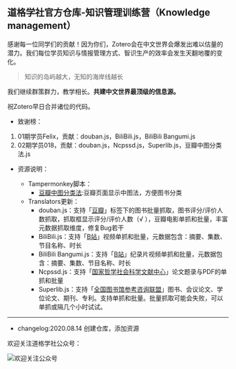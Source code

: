 ## 道格学社官方仓库-知识管理训练营（Knowledge management）

感谢每一位同学们的贡献！因为你们，Zotero会在中文世界会爆发出难以估量的潜力。我们每位学员知识与情报管理方式、智识生产的效率会发生天翻地覆的变化。

> 知识的岛屿越大，无知的海岸线越长

我们继续群策群力，教学相长。**共建中文世界最顶级的信息源。**

祝Zotero早日合并诸位的代码。

- 致谢榜：

1. 01期学员Felix，贡献：douban.js，BiliBili.js，BiliBili Bangumi.js
2. 02期学员018，贡献：douban.js，Ncpssd.js，Superlib.js，豆瓣中图分类法.js

- 资源说明：

  - Tampermonkey脚本：
    - [豆瓣中图分类法](https://greasyfork.org/zh-CN/scripts/408682):豆瓣页面显示中图法，方便图书分类
  - Translators更新：
    - douban.js：支持「[豆瓣](https://www.douban.com/)」标签下的图书批量抓取，图书评分/评价人数抓取，抓取框显示评分/评价人数（√ ），豆瓣电影单抓和批量，丰富元数据抓取维度，修复Bug若干
    - BiliBili.js：支持「[B站](https://www.bilibili.com/)」视频单抓和批量，元数据包含：摘要、集数、节目名称、时长
    - BiliBili Bangumi.js：支持「[B站](https://www.bilibili.com/)」纪录片视频单抓和批量，元数据包含：摘要、集数、节目名称、时长
    - Ncpssd.js：支持「[国家哲学社会科学文献中心](http://www.ncpssd.org/)」论文题录与PDF的单抓和批量
    - Superlib.js：支持「[全国图书馆参考咨询联盟](http://www.ucdrs.superlib.net/)」图书、会议论文、学位论文、期刊、专利。支持单抓和批量。批量抓取可能会失败，可以单抓或隔几个小时试试。
---
- changelog:2020.08.14 创建仓库，添加资源

欢迎关注道格学社公众号：

![欢迎关注公众号](https://tva1.sinaimg.cn/large/007S8ZIlgy1ghqq4mtus1j3076076wey.jpg)
